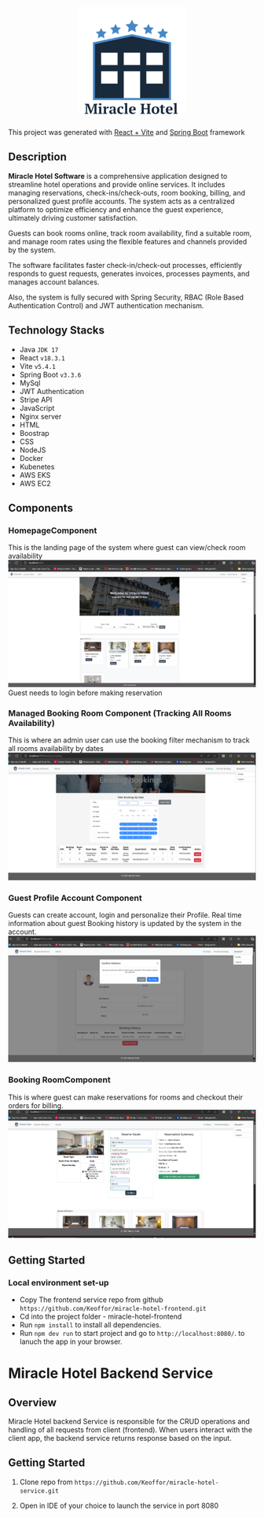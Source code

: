 
# <center><img src="readme-pics/hotel.png" alt="logo image" /></center>

This project was generated with [React + Vite](https://github.com/vitejs/vite-plugin-react/blob/main/packages/plugin-react/README.md) and [Spring Boot](https://start.spring.io) framework


## Description
**Miracle Hotel Software** is a comprehensive application designed to streamline hotel operations and provide online services. It includes managing reservations, check-ins/check-outs, room booking, billing, and personalized guest profile accounts. The system acts as a centralized platform to optimize efficiency and enhance the guest experience, ultimately driving customer satisfaction.

Guests can book rooms online, track room availability, find a suitable room, and manage room rates using the flexible features and channels provided by the system.

The software facilitates faster check-in/check-out processes, efficiently responds to guest requests, generates invoices, processes payments, and manages account balances.

Also, the system is fully secured with Spring Security, RBAC (Role Based Authentication Control) and JWT authentication mechanism.

## Technology Stacks
- Java `JDK 17`
- React `v18.3.1`
- Vite `v5.4.1`
- Spring Boot `v3.3.6`
- MySql
- JWT Authentication
- Stripe API
- JavaScript
- Nginx server
- HTML
- Boostrap
- CSS
- NodeJS
- Docker
- Kubenetes
- AWS EKS
- AWS EC2

## Components
### HomepageComponent
This is the landing page of the system where guest can view/check room availability
![homepage](readme-pics/miracle-hotel.png)
Guest needs to login before making reservation

### Managed Booking Room Component (Tracking All Rooms Availability)
This is where an admin user can use the booking filter mechanism to track all rooms availability by dates
![homepage](readme-pics/miracle-hotel-1.png)

### Guest Profile Account Component
Guests can create account, login and personalize their Profile. Real time information about guest Booking history is updated by the system in the account.    
![homepage](readme-pics/miracle-hotel-2.png)

### Booking RoomComponent
This is where guest can make reservations for rooms and checkout their orders for billing.    
![homepage](readme-pics/miracle-hotel-3.png)

## Getting Started
### Local environment set-up
- Copy The frontend service repo from github `https://github.com/Keoffor/miracle-hotel-frontend.git`
- Cd into the project folder - miracle-hotel-frontend
- Run `npm install` to install all dependencies.
- Run `npm dev run` to start project and go to  `http://localhost:8080/`. to lanuch the app in your browser.


# Miracle Hotel Backend Service

## Overview

Miracle Hotel backend Service is responsible for the CRUD operations and handling of all requests from client (frontend). When users interact with the client app, the backend service returns response based on the input.


## Getting Started

1. Clone repo from `https://github.com/Keoffor/miracle-hotel-service.git`

2. Open in IDE of your choice to launch the service in port 8080
